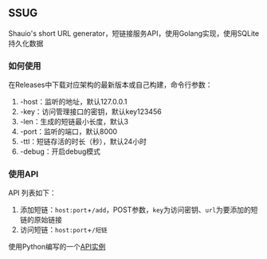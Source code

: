 ## SSUG

Shauio's short URL generator，短链接服务API，使用Golang实现，使用SQLite持久化数据

### 如何使用

在Releases中下载对应架构的最新版本或自己构建，命令行参数：

1. -host：监听的地址，默认127.0.0.1
2. -key：访问管理接口的密钥，默认key123456
3. -len：生成的短链最小长度，默认3
4. -port：监听的端口，默认8000
5. -ttl：短链存活的时长（秒），默认24小时
6. -debug：开启debug模式

### 使用API

API 列表如下：

1. 添加短链：`host:port`+`/add`，POST参数，`key`为访问密钥、`url`为要添加的短链的原始链接
2. 访问短链：`host:port`+`/短链`

使用Python编写的一个[API实例](example/api.py)
